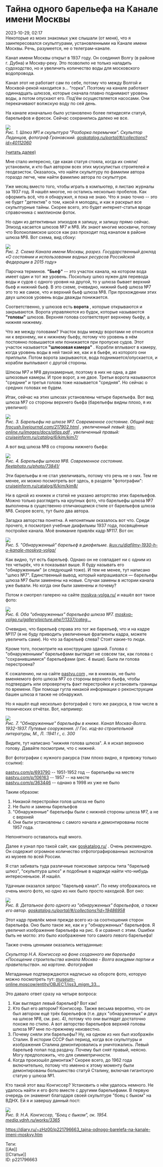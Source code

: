 Тайна одного барельефа на Канале имени Москвы
==============================================

   
 2023-10-29, 02:17   
  Некоторые из моих знакомых уже слышали (от меня), что я заинтересовался скульптурами, установленными на Канале имени Москвы. Речь, разумеется, не о телеграм-канале.   
   
 Канал имени Москвы открыт в 1937 году. Он соединил Волгу (в районе г. Дубна) и Москву-реку. Это позволило не только наладить судоходство, но и увеличить количество воды для московского водопровода.   
   
 Канал этот не работает сам по себе, потому что между Волгой и Москвой-рекой находится э... "горка". Поэтому на канале работают одиннадцать шлюзов, которые сначала плавно поднимают уровень воды, а потом опускают его. Под'ём осуществляется насосами. Они перекачивают волжскую воду по сей день.   
   
 На канале изначально было установлено более пятидесяти статуй, барельефов и фресок. Сейчас сохранились далеко не все.   
   
   [![](https://i.yapx.ru/Wq606l.png)](https://yapx.ru/image/Wq606)    
  *Рис. 1. Шлюз №1 и скульптура "Разборка перемычки". Скульптор Леденцов, фотограф Грановский.  [goskatalog.ru/portal/#/collections?id=40112060](https://goskatalog.ru/portal/#/collections?id=40112060)*     
   
  [(читать далее)](https://zHz00.diary.ru/p221796663.htm?index=1#linkmore221796663m1)      
   
 Мне стало интересно, где какая статуя стояла, когда их сняли/установили, и кто был автором всех этих мускулистых строителей и геодезисток. Оказалось, что найти скульптуру по фамилии автора гораздо легче, чем найти фамилию автора по скульптуре.   
   
 Уже месяц вместо того, чтобы играть в компьютер, я листаю журналы за 1937 год. Я нашёл многое, но остались несколько пробелов. Как оформить всё, что я обнаружил, я пока не знаю. Что я знаю точно -- это не будет "детектив" о том, какой я молодец, и как я раскрыл все скульптурные тайны. Скорее всего, это будет интернет-статья вроде справочника с миллионом фоток.   
   
 Но один из детективных эпизодов я запишу, и запишу прямо сейчас. Эпизод касается шлюзов №7 и №8. Их знают многие москвичи, потому что Волоколамское шоссе как раз проходит под каналом в районе шлюза №8. Вот схема, вид сбоку:   
   
  [![](https://i.yapx.ru/Wq6nzl.png)](https://yapx.ru/image/Wq6nz)    
   *Рис. 2. Схема Канала имени Москвы, разрез. Государственный доклад «О состоянии и использовании водных ресурсов Российской Федерации в 2015 году»*     
   
 Парочка терминов.  **"Бьеф"**  -- это участок канала, на котором вода имеет один и тот же уровень. Поскольку шлюз нужен для перевода воды и судов с одного уровня на другой, то у шлюза бывает верхний бьеф и нижний бьеф. В это схеме, очевидно, нижний бьеф шлюза №7 это то же самое, что и верхний бьеф шлюза №8. При прохождении этих двух шлюзов уровень воды дважды понижается.   
   
 Соответственно, у шлюзов есть  **ворота**  , которые открываются и закрываются. Ворота управляются из будок, которые называются  **"головы"**  шлюзов. Верхняя голова соответствует верхнему бьефу, а нижняя нижнему.   
   
 Что же между головами? Участок воды между воротами не относится ни к верхнему, ни к нижнему бьефу, потому что уровень в нём постоянно повышается или понижается при пропуске судов. Этот участок называется  **"шлюзовая камера"**  . Корабли вплывают в камеру, когда уровень воды в ней такой же, как и в бьефе, из которого они приплыли. Потом ворота закрываются, вода поднимается/опускается, и корабли выплывают с другой стороны.   
   
 Шлюзы №7 и №8 двухкамерные, поэтому в них не одна, а две шлюзовые камеры. И трое ворот, а не двое. Третьи ворота называются "средние" и третья голова тоже называется "средняя". Но сейчас о средних головах не будем.   
   
 Итак, сейчас на этих шлюзах установлены четыре барельефа. Вот вид шлюза №7 со стороны верхнего бьефа (барельефы видны плохо, я их увеличил):   
   
   [![](https://i.yapx.ru/Wq6n8l.png)](https://yapx.ru/image/Wq6n8)    
  *Рис. 3. Барельефы на шлюзе №7. Современное состояние. Общий вид:  [frocush.livejournal.com/217902.html](https://frocush.livejournal.com/217902.html)  , увеличенный левый:  [kim-online.ru/images/docs/atlas.pdf](https://kim-online.ru/images/docs/atlas.pdf)  , увеличенный правый:  [cruiseinform.ru/catalog/6/kim/kim7/](https://cruiseinform.ru/catalog/6/kim/kim7/)*     
   
 А вот вид шлюза №8 со стороны нижнего бьефа:   
   
   [![](https://i.yapx.ru/Wq6oBl.png)](https://yapx.ru/image/Wq6oB)    
  *Рис. 4. Барельефы шлюза №8. Современное состояние.  [fleetphoto.ru/photo/73841/](https://fleetphoto.ru/photo/73841/)*     
   
 Эти барельефы я не стал увеличивать, потому что речь не о них. Тем не менее, их можно посмотреть вот здесь, в разделе "фотографии":  [cruiseinform.ru/catalog/6/kim/kim8/](https://cruiseinform.ru/catalog/6/kim/kim8/)    
   
 Ни в одной из книжек и статей не указано автортство этих барельефов. Можно только разглядеть на крупных фото, что барельефы шлюза №7 выполнены в существенно отличающемся стиле от барельефов шлюза №8. Скорее всего, тут было два автора.   
   
 Загадка авторства понятна. А непонятным оказалось вот что. Среди прочего, я посмотрел учебные диафильмы 1937 года, посвящённые постройке канала. Моё внимание привлёк кадр №117. Вот он:   
   
   [![](https://i.yapx.ru/Wq6oEl.png)](https://yapx.ru/image/Wq6oE)    
  *Рис. 5. "Обнаруженный" барельеф в диафильме.  [ikuv.ru/diafilmy-1930-h-o-kanale-moskva-volga/](https://ikuv.ru/diafilmy-1930-h-o-kanale-moskva-volga/)*     
   
 Как видно, тут есть барельеф. Однако он не совпадает ни с одним из тех четырёх, что я показывал выше. Я буду называть его "обнаруженным" (и следующий тоже). И тем не менее, тут написано "шлюз №7". Единственный вывод, который напрашивался — барельефы шлюза №7 были заменены на новые. Случаи замены в истории канала уже бывали. Но когда они были заменены и почему?   
   
 Потом я смотрел галерею на сайте  [moskva-volga.ru/](https://moskva-volga.ru/)  и нашёл вот такое фото:   
   
   [![](https://i.yapx.ru/Wq6oFl.png)](https://yapx.ru/image/Wq6oF)    
  *Рис. 6. Оба "обнаруженных" барельефа шлюза №7.  [moskva-volga.ru/gallery/picture.php?/1337/categ...](https://moskva-volga.ru/gallery/picture.php?/1337/category/24)*     
   
 Очевидно, что барельеф справа это тот же барельеф, что и на кадре №117 (я не буду приводить увеличенные фрагменты кадра, можете увеличить сами). Но что за барельеф слева? Стоят какие-то люди.   
   
 Кроме того, посмотрите на конструкцию зданий. Голова с "обнаруженными" барельефами выглядит не совсем так, как голова с "сохранившимися" барельефами (рис. 4 выше). Была ли голова перестроена?   
   
 К сожалению, ни на сайте  [pastvu.com](https://pastvu.com)  , ни в книжках, не было вменяемого фото шлюза №7 со стороны верхнего бьефа, чтобы подтвердить или опровергнуть факт перестройки и установить границы по времени. При помощи гугла никакой информации о реконструкции башен шлюза я также не обнаружил.   
   
 Но я нашёл ещё несколько фотографий с того же ракурса, в том числе в технических отчётах. Вот, например:   
   
   [![](https://i.yapx.ru/Wq6oIl.png)](https://yapx.ru/image/Wq6oI)    
  *Рис. 7. "Обнаруженные" барельефы в книже. Канал Москва-Волга. 1932-1937. Путевые сооружения. // Гос. изд-во строительной литературы, М., Л. :1941 г., с. 300*     
   
 Видите, тут написано "нижняя голова шлюза". А я искал верхнюю голову. Давайте посмотрим, что с нижней.   
   
 Вот фотографии с нужного ракурса (там плохо видно, я привожу только ссылки):   
   
  [pastvu.com/p/693790](https://pastvu.com/p/693790)  -- 1951-1952 год -- барельефы на месте   
  [pastvu.com/p/106163](https://pastvu.com/p/106163)  -- 1957 -- на месте   
  [pastvu.com/p/363446](https://pastvu.com/p/363446)  -- однако в 1998 их уже не было   
   
 Таким образом:   
 1. Никакой перестройки голов шлюза не было   
 2. Не было и замены барельефов   
 3. "Обнаруженные" барельефы были с нижней стороны шлюза №7, а не с верхней   
 4. Они были установлены с самого начала и демонтированы после 1957 года.   
   
 Непонятного оставалось ещё много.   
   
 Далее я узнал про такой сайт, как  [goskatalog.ru/](https://goskatalog.ru/)  . Очень рекомендую. Он содержит огромное количество отфотографированных экспонатов из музеев по всей России.   
   
 Я стал забивать туда различные поисковые запросы типа "барельеф шлюз", "скульптура шлюз" и подобные в надежде найти что-нибудь интересненькое. И нашёл.   
   
 Удачным оказался запрос "барельеф канал". По нему отображалось не очень много фото, но одно из них было просто находкой. Вот оно:   
   
   [![](https://i.yapx.ru/Wq6oJl.png)](https://yapx.ru/image/Wq6oJ)    
  *Рис. 8. Детальное фото одного из "обнаруженных" барельефов, а также его автор.  [goskatalog.ru/portal/#/collections?id=19486958](https://goskatalog.ru/portal/#/collections?id=19486958)*     
   
 Этот кадр привлёк меня прежде всего из-за соотношения сторон барельефа. Оно было такое же, как и у "обнаруженных" барельефов. Я увеличил изображение барельефа на рис. 6 и сравнил с этим. Ошибки быть не могло: это было изображение того самого левого барельефа!   
   
 Также очень ценными оказались метаданные:   
   
  *Скульптор Н.А. Конгиссер на фоне созданного им барельефа «Посещение строительства канала Москва - Волга вождями партии и правительства». на картоне. Фотография*    
   
 Метаданные подтверждаются надписью на обороте фото, которую можно посмотреть тут:  [museum-online.moscow/entity/OBJECT/iss3\_migm\_33...](https://museum-online.moscow/entity/OBJECT/iss3_migm_334270)    
   
 Это давало ответ сразу на четыре вопроса:   
   
 1. Как выглядел левый барельеф? Вот как!   
 2. Кто был его автором? Конгиссер. Также весьма вероятно, что он был автором ещё трёх барельефов (т.е. двух "обнаруженных" и двух на шлюзе №8, см. рис. 4), потому что они выглядят достаточно похоже по стилю. А вот авторство барельефов верхней головы шлюза №7 мне по-прежнему неизвестно.   
 3. Почему сняли эти барельефы? Ну, на одном из них был изображён Сталин. В истории СССР был период, когда все скульптуры и изображения Сталина демонтировались и уничтожались. Левый барельеф попал под раздачу. Почему был снят правый, неясно. Могу предположить, что для симметричности.   
 4. Когда произошёл демонтаж? Скорее всего, до 1962 года включительно, потому что именно к этому моменту были демонтированы большинство статуй Сталину, включая гигантскую статую у шлюза №1.   
   
 Кто такой этот ваш Конгиссер? Установить о нём удалось немного. Не удалось найти и его фото вместе с другими барельефами. В первую очередь он знаменит благодаря своей скульптуре "боец с быком" на ВДНХ. Ей я и завершу данный пост:   
   
   [![](https://i.yapx.ru/Wq6oKl.png)](https://yapx.ru/image/Wq6oK)    
  *Рис. 9. Н.А. Конгиссер, "Боец с быком", ок. 1954.  [media.vdnh.ru/works/3365](https://media.vdnh.ru/works/3365)*     
     
    
 <https://diary.ru/~zHz00/p221796663_tajna-odnogo-barelefa-na-kanale-imeni-moskvy.htm>   
   
 Теги:   
 [[Ая]]   
 [[Статьи]]   
 ID: p221796663